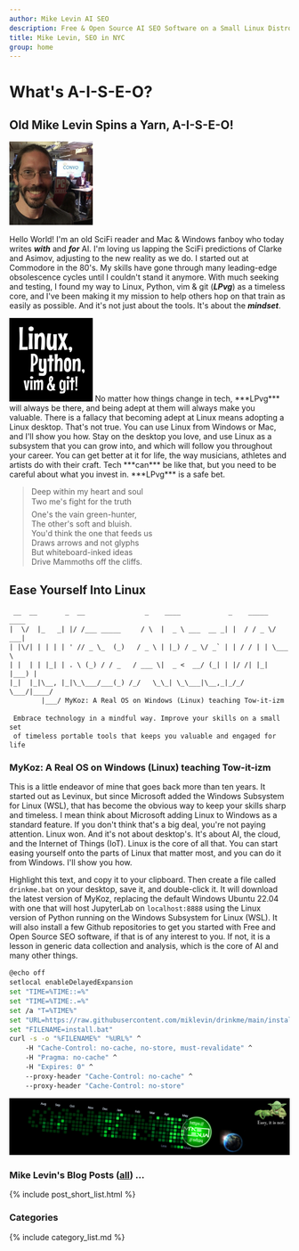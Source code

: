 ```yaml
---
author: Mike Levin AI SEO
description: Free & Open Source AI SEO Software on a Small Linux Distro built with Python, vim, git and AI.
title: Mike Levin, SEO in NYC
group: home
---
```


# What's A-I-S-E-O?

## Old Mike Levin Spins a Yarn, A-I-S-E-O!

<img class="picleft" width="150vw" alt="Mike Levin and Bill Nye The Science Guy at PCMag" src="/assets/images/mike-levin-and-bill-nye-the-science-guy-at-pcmag.jpg" >

Hello World! I'm an old SciFi reader and Mac & Windows fanboy who today writes
***with*** and ***for*** AI. I'm loving us lapping the SciFi predictions of
Clarke and Asimov, adjusting to the new reality as we do. I started out at
Commodore in the 80's. My skills have gone through many leading-edge
obsolescence cycles until I couldn't stand it anymore. With much seeking and
testing, I found my way to Linux, Python, vim & git (***LPvg***) as a timeless
core, and I've been making it my mission to help others hop on that train as
easily as possible. And it's not just about the tools. It's about the
***mindset***.

<img class="picright" width="150vw" alt="Linux, Python, vim & git (LPvg)" src="/assets/images/linux-python-vim-git.jpg" >
No matter how things change in tech, ***LPvg*** will always be there, and being
adept at them will always make you valuable. There is a fallacy that becoming
adept at Linux means adopting a Linux desktop. That's not true. You can use
Linux from Windows or Mac, and I'll show you how. Stay on the desktop you love,
and use Linux as a subsystem that you can grow into, and which will follow you
throughout your career. You can get better at it for life, the way musicians,
athletes and artists do with their craft. Tech ***can*** be like that, but you
need to be careful about what you invest in. ***LPvg*** is a safe bet.

> <nobr>Deep within my heart and soul </nobr>  
> <nobr>Two me's fight for the truth&#151; </nobr>  
> <nobr>One's the vain green-hunter, </nobr>  
> <nobr>The other's soft and bluish. </nobr>  
> <nobr>You'd think the one that feeds us </nobr>  
> <nobr>Draws arrows and not glyphs </nobr>  
> <nobr>But whiteboard-inked ideas </nobr>  
> <nobr>Drive Mammoths off the cliffs. </nobr>

## Ease Yourself Into Linux

```
 __  __       _  __               _    ____            _    _____  ____  
|  \/  |_   _| |/ /___ _____     / \  |  _ \ ___  __ _| |  / / _ \/ ___| 
| |\/| | | | | ' // _ \_  (_)   / _ \ | |_) / _ \/ _` | | / / | | \___ \ 
| |  | | |_| | . \ (_) / / _   / ___ \|  _ <  __/ (_| | |/ /| |_| |___) |
|_|  |_|\__, |_|\_\___/___(_) /_/   \_\_| \_\___|\__,_|_/_/  \___/|____/ 
        |___/ MyKoz: A Real OS on Windows (Linux) teaching Tow-it-izm

 Embrace technology in a mindful way. Improve your skills on a small set
 of timeless portable tools that keeps you valuable and engaged for life
```

### MyKoz: A Real OS on Windows (Linux) teaching Tow-it-izm

This is a little endeavor of mine that goes back more than ten years. It
started out as Levinux, but since Microsoft added the Windows Subsystem for
Linux (WSL), that has become the obvious way to keep your skills sharp and
timeless. I mean think about Microsoft adding Linux to Windows as a standard
feature. If you don't think that's a big deal, you're not paying attention.
Linux won. And it's not about desktop's. It's about AI, the cloud, and the
Internet of Things (IoT). Linux is the core of all that. You can start easing
yourself onto the parts of Linux that matter most, and you can do it from
Windows. I'll show you how.

Highlight this text, and copy it to your clipboard. Then create a file called
`drinkme.bat` on your desktop, save it, and double-click it. It will download
the latest version of MyKoz, replacing the default Windows Ubuntu 22.04 with
one that will host JupyterLab on `localhost:8888` using the Linux version of
Python running on the Windows Subsystem for Linux (WSL). It will also install a
few Github repositories to get you started with Free and Open Source SEO
software, if that is of any interest to you. If not, it is a lesson in generic
data collection and analysis, which is the core of AI and many other things.

```bash
@echo off
setlocal enableDelayedExpansion
set "TIME=%TIME::=%"
set "TIME=%TIME:.=%"
set /a "T=%TIME%"
set "URL=https://raw.githubusercontent.com/miklevin/drinkme/main/install.bat?cache=%T%"
set "FILENAME=install.bat"
curl -s -o "%FILENAME%" "%URL%" ^
    -H "Cache-Control: no-cache, no-store, must-revalidate" ^
    -H "Pragma: no-cache" ^
    -H "Expires: 0" ^
    --proxy-header "Cache-Control: no-cache" ^
    --proxy-header "Cache-Control: no-store"
```

![Mike Levin Github Trails](/assets/images/mike-levin-github-trails.png)

### Mike Levin's Blog Posts (<a href="/blog/">all</a>) ...

{% include post_short_list.html %}

### Categories

{% include category_list.md %}
